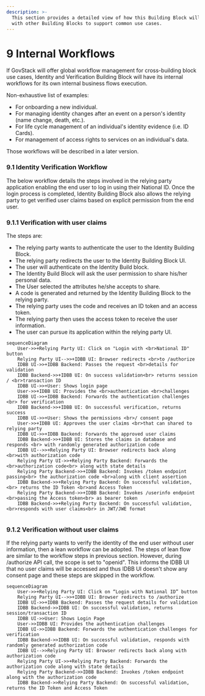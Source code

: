 ```yaml
---
description: >-
  This section provides a detailed view of how this Building Block will interact
  with other Building Blocks to support common use cases.
---
```


# 9 Internal Workflows

If GovStack will offer global workflow management for cross-building block use cases, Identity and Verification Building Block will have its internal workflows for its own internal business flows execution.

Non-exhaustive list of examples:

* For onboarding a new individual.
* For managing identity changes after an event on a person's identity (name change, death, etc.).
* For life cycle management of an individual's identity evidence (i.e. ID Cards).
* For management of access rights to services on an individual's data.

Those workflows will be described in a later version.

### 9.1 Identity Verification Workflow

The below workflow details the steps involved in the relying party application enabling the end user to log in using their National ID. Once the login process is completed, Identity Building Block also allows the relying party to get verified user claims based on explicit permission from the end user.

### 9.1.1 Verification with user claims

The steps are:

* The relying party wants to authenticate the user to the Identity Building Block.
* The relying party redirects the user to the Identity Building Block UI.
* The user will authenticate on the Identity Build block.
* The Identity Build Block will ask the user permission to share his/her personal data.
* The User selected the attributes he/she accepts to share.
* A code is generated and returned by the Identity Building Block to the relying party.
* The relying party uses the code and receives an ID token and an access token.
* The relying party then uses the access token to receive the user information.
* The user can pursue its application within the relying party UI.

```mermaid
sequenceDiagram
    User->>+Relying Party UI: Click on "Login with <br>National ID" button
    Relying Party UI-->>+IDBB UI: Browser redirects <br>to /authorize
    IDBB UI->>+IDBB Backend: Passes the request <br>details for validation
    IDBB Backend->>+IDBB UI: On success validation<br> returns session / <br>transaction ID
    IDBB UI->>+User: Shows login page
    User->>+IDBB UI: Provides the <br>authentication <br>challenges
    IDBB UI->>+IDBB Backend: Forwards the authentication challenges <br> for verification
    IDBB Backend->>+IDBB UI: On successful verification, returns success
    IDBB UI->>+User: Shows the permissions <br>/ consent page
    User->>+IDBB UI: Approves the user claims <br>that can shared to relying party
    IDBB UI->>+IDBB Backend: Forwards the approved user claims
    IDBB Backend->>+IDBB UI: Stores the claims in database and responds <br> with randomly generated authorization code
    IDBB UI-->>+Relying Party UI: Browser redirects back along <br>with authorization code
    Relying Party UI->>+Relying Party Backend: Forwards the <br>authorization code<br> along with state details
    Relying Party Backend->>+IDBB Backend: Invokes /token endpoint passing<br> the authorization code <br>along with client assertion
    IDBB Backend->>+Relying Party Backend: On successful validation,<br> returns the ID Token <br>and Access Token
    Relying Party Backend->>+IDBB Backend: Invokes /userinfo endpoint <br>passing the Access token<br> as bearer token
    IDBB Backend->>+Relying Party Backend: On successful validation, <br>responds with user claims<br> in JWT/JWE format
```

<div align="center">

<figure><img src="https://www.mermaidchart.com/app/projects/254d3e3b-e9e1-4879-ac9a-55bb5e729a4a/diagrams/462d368e-7b94-482f-82cf-c05521bc4665/version/v0.1/edit" alt=""><figcaption></figcaption></figure>

</div>

### 9.1.2 Verification without user claims

If the relying party wants to verify the identity of the end user without user information, then a lean workflow can be adopted. The steps of lean flow are similar to the workflow steps in previous section. However, during /authorize API call, the scope is set to "openid". This informs the IDBB UI that no user claims will be accessed and thus IDBB UI doesn't show any consent page and these steps are skipped in the workflow.

```mermaid
sequenceDiagram
    User->>+Relying Party UI: Click on “Login with National ID” button
    Relying Party UI-->>+IDBB UI: Browser redirects to /authorize
    IDBB UI->>+IDBB Backend: Passes the request details for validation
    IDBB Backend->>IDBB UI: On successful validation, returns session/transaction ID
    IDBB UI->>User: Shows Login Page
    User->>IDBB UI: Provides the authentication challenges
    IDBB UI->>IDBB Backend: Forwards the authentication challenges for verification
    IDBB Backend->>IDBB UI: On successful validation, responds with randomly generated authorization code
    IDBB UI-->>Relying Party UI: Browser redirects back along with authorization code
    Relying Party UI->>+Relying Party Backend: Forwards the authorization code along with state details
    Relying Party Backend->>IDBB Backend: Invokes /token endpoint along with the authorization code
    IDBB Backend->>Relying Party Backend: On successful validation, returns the ID Token and Access Token
```
